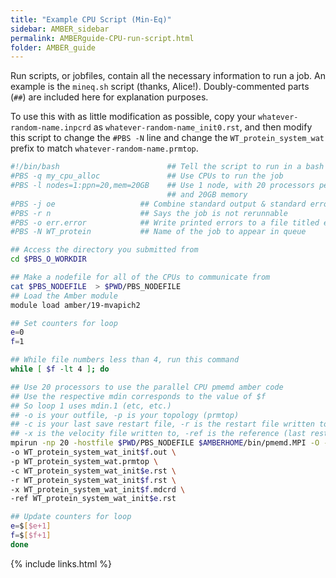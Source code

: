 ```yaml
---
title: "Example CPU Script (Min-Eq)"
sidebar: AMBER_sidebar
permalink: AMBERguide-CPU-run-script.html
folder: AMBER_guide
---
```


<link rel="stylesheet" href="css/theme-orange.css">

Run scripts, or jobfiles, contain all the necessary information to run a job.
An example is the `mineq.sh` script (thanks, Alice!). Doubly-commented parts
(`##`) are included here for explanation purposes.

To use this with as little modification as possible, copy your
`whatever-random-name.inpcrd` as `whatever-random-name_init0.rst`, and then
modify this script to change the `#PBS -N` line and change the
`WT_protein_system_wat` prefix to match `whatever-random-name.prmtop`.
```bash
#!/bin/bash                        ## Tell the script to run in a bash shell
#PBS -q my_cpu_alloc               ## Use CPUs to run the job
#PBS -l nodes=1:ppn=20,mem=20GB    ## Use 1 node, with 20 processors per node
                                   ## and 20GB memory
#PBS -j oe                   ## Combine standard output & standard error files
#PBS -r n                    ## Says the job is not rerunnable
#PBS -o err.error            ## Write printed errors to a file titled err.error
#PBS -N WT_protein           ## Name of the job to appear in queue

## Access the directory you submitted from
cd $PBS_O_WORKDIR

## Make a nodefile for all of the CPUs to communicate from
cat $PBS_NODEFILE  > $PWD/PBS_NODEFILE
## Load the Amber module
module load amber/19-mvapich2

## Set counters for loop
e=0
f=1

## While file numbers less than 4, run this command
while [ $f -lt 4 ]; do

## Use 20 processors to use the parallel CPU pmemd amber code
## Use the respective mdin corresponds to the value of $f
## So loop 1 uses mdin.1 (etc, etc.)
## -o is your outfile, -p is your topology (prmtop)
## -c is your last save restart file, -r is the restart file written to
## -x is the velocity file written to, -ref is the reference (last restart file)
mpirun -np 20 -hostfile $PWD/PBS_NODEFILE $AMBERHOME/bin/pmemd.MPI -O -i mdin.$f \
-o WT_protein_system_wat_init$f.out \
-p WT_protein_system_wat.prmtop \
-c WT_protein_system_wat_init$e.rst \
-r WT_protein_system_wat_init$f.rst \
-x WT_protein_system_wat_init$f.mdcrd \
-ref WT_protein_system_wat_init$e.rst

## Update counters for loop
e=$[$e+1]
f=$[$f+1]
done
```

{% include links.html %}

